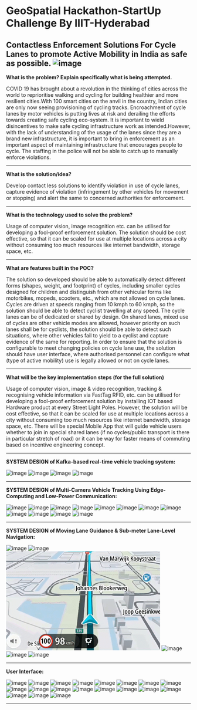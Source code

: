 # GeoSpatial Hackathon-StartUp Challenge By IIIT-Hyderabad
Contactless Enforcement Solutions For Cycle Lanes to promote Active Mobility in India as safe as possible.
![image](https://user-images.githubusercontent.com/108155749/227758674-7ce01d13-c723-425e-9eaf-fc2426f5279c.png)
-------------------------------------------------------------------

**What is the problem? Explain specifically what is being attempted.**

COVID 19 has brought about a revolution in the thinking of cities across the world to reprioritise walking and cycling for building healthier and more resilient cities.With 100 smart cities on the anvil in the country, Indian cities are only now seeing provisioning of cycling tracks. Encroachment of cycle lanes by motor vehicles is putting lives at risk and derailing the efforts towards creating safe cycling eco-system. It is important to wield disincentives to make safe cycling infrastructure work as intended.However, with the lack of understanding of the usage of the lanes since they are a brand new infrastructure, it is important to bring in enforcement as an important aspect of maintaining infrastructure that encourages people to cycle. The staffing in the police will not be able to catch up to manually enforce violations.

-------------------------------------------------------------------

**What is the solution/idea?**

Develop contact less solutions to identify violation in use of cycle lanes, capture evidence of violation (infringement by other vehicles for movement or stopping) and alert the same to concerned authorities for enforcement.

-------------------------------------------------------------------

**What is the technology used to solve the problem?**

Usage of computer vision, image recognition etc. can be utilised for developing a fool-proof enforcement solution. The solution should be cost effective, so that it can be scaled for use at multiple locations across a city without consuming too much resources like internet bandwidth, storage space, etc.

-------------------------------------------------------------------

**What are features built in the POC?**

The solution so developed should be able to automatically detect different forms (shapes, weight, and footprint) of cycles, including smaller cycles designed for children and distinguish from other vehicular forms like motorbikes, mopeds, scooters, etc., which are not allowed on cycle lanes. Cycles are driven at speeds ranging from 10 kmph to 60 kmph, so the solution should be able to detect cyclist travelling at any speed. The cycle lanes can be of dedicated or shared by design. On shared lanes, mixed use of cycles are other vehicle modes are allowed, however priority on such lanes shall be for cyclists, the solution should be able to detect such situations, where other vehicles fail to yield to a cyclist and capture evidence of the same for reporting. In order to ensure that the solution is configurable to meet changing policies on cycle lane use, the solution should have user interface, where authorised personnel can configure what (type of active mobility) use is legally allowed or not on cycle lanes.

-------------------------------------------------------------------

**What will be the key implementation steps (for the full solution)**

Usage of computer vision, image & video recognition, tracking & recognising vehicle information via FastTag RFID, etc. can be utilised for developing a fool-proof enforcement solution by installing IOT based Hardware product at every Street Light Poles. However, the solution will be cost effective, so that it can be scaled for use at multiple locations across a city without consuming too much resources like internet bandwidth, storage space, etc. There will be special Mobile App that will guide vehicle users whether to join in special shared lanes (if no cycles/public transport is there in particular stretch of road) or it can be way for faster means of commuting based on incentive engineering concept.

-------------------------------------------------------------------

**SYSTEM DESIGN of Kafka-based real-time vehicle tracking system:**

![image](https://user-images.githubusercontent.com/108155749/227736262-3f6431aa-7153-47fd-bd94-303f4867fa48.png)
![image](https://user-images.githubusercontent.com/108155749/227736595-b18bac48-2c63-4a33-8f6d-eeff0650f950.png)
![image](https://user-images.githubusercontent.com/108155749/227736364-46f9d0b2-4240-4d98-a644-36dd389debce.png)
![image](https://user-images.githubusercontent.com/108155749/227736455-58314b3a-65fc-441b-96d9-e5b27f87cb8f.png)

-------------------------------------------------------------------

**SYSTEM DESIGN of Multi-Camera Vehicle Tracking Using Edge-Computing and Low-Power Communication:**

![image](https://user-images.githubusercontent.com/108155749/227736684-cedb67e8-1f2e-4f6d-936a-3e8741a9984b.png)
![image](https://user-images.githubusercontent.com/108155749/227736746-40b2dc47-1672-4eae-ab47-7f04bb38a056.png)
![image](https://user-images.githubusercontent.com/108155749/227737405-82927e39-addd-4aef-b900-360eefbc158e.png)
![image](https://user-images.githubusercontent.com/108155749/227762431-f5b2e27c-c571-46b3-97e8-f08d98089199.png)
![image](https://user-images.githubusercontent.com/108155749/227763426-8344efbd-9b2a-40d8-9579-286a1ae062b1.png)
![image](https://user-images.githubusercontent.com/108155749/227758593-1d18f7ea-17db-433c-9b81-a8c0cd297fc2.png)
![image](https://user-images.githubusercontent.com/108155749/227762823-1ff90e88-62d2-46eb-b3fe-38a559f5534d.png)
![image](https://user-images.githubusercontent.com/108155749/227760538-f1d1a8dc-4e76-46e8-803a-d5b358f08532.png)
![image](https://user-images.githubusercontent.com/108155749/227760697-ebd2bcbe-e97d-4c52-ab31-fdcd3d67179c.png)
![image](https://user-images.githubusercontent.com/108155749/227760714-2a5f1702-261e-4bb2-9965-4ac16867c6f2.png)
![image](https://user-images.githubusercontent.com/108155749/227760777-9f2d3431-911d-4d98-8591-ef320a45234c.png)
![image](https://user-images.githubusercontent.com/108155749/227763174-f3d69947-f608-40d1-aaf5-3134d2cbb98f.png)

-------------------------------------------------------------------

**SYSTEM DESIGN of Moving Lane Guidance & Sub-meter Lane-Level Navigation:**

![image](https://user-images.githubusercontent.com/108155749/227737068-a209ca1e-1763-4ce1-a83e-cde595a1d8bf.png)
![image](https://user-images.githubusercontent.com/108155749/227737106-438139b2-e91e-4527-a78d-051d12d0f585.png)
![](https://github.com/hamarachaudhuri/GeoSpatial_Hackathon-StartUp_Challenge_By_IIIT-Hyderabad/blob/main/Moving%20Lane%20Guidance.gif)
![image](https://user-images.githubusercontent.com/108155749/227761304-5bb01da6-b44c-4ca8-a2f5-80b0c1a68584.png)
![image](https://user-images.githubusercontent.com/108155749/227761995-af1915fd-dfbb-4113-b1a0-b45c26953136.png)
![image](https://user-images.githubusercontent.com/108155749/227761875-d7dd2293-be8a-4ab6-adee-b38acca1e0a6.png)

-------------------------------------------------------------------
**User Interface:**


![image](https://user-images.githubusercontent.com/108155749/227759108-56566ed9-64ea-4e9f-b080-c5f4643c8ead.png)
![image](https://user-images.githubusercontent.com/108155749/227759221-24be1d41-8396-4425-b873-80d789715296.png)
![image](https://user-images.githubusercontent.com/108155749/227759236-40f22ddd-a9ec-45ca-b64c-55db32555b3a.png)
![image](https://user-images.githubusercontent.com/108155749/227759245-2c34cb7a-64ad-4ff5-b35d-7875c640a7bf.png)
![image](https://user-images.githubusercontent.com/108155749/227759256-2828605a-0643-4ab9-bbab-ab448981d5c4.png)
![image](https://user-images.githubusercontent.com/108155749/227759320-d3419d1d-5939-4b5d-acbd-a70092006a68.png)
![image](https://user-images.githubusercontent.com/108155749/227759446-199d9b68-3d5e-4fdd-99e6-3d34847cb936.png)
![image](https://user-images.githubusercontent.com/108155749/227759472-05a0b886-b04c-4b90-ac66-dc5f52252195.png)
![image](https://user-images.githubusercontent.com/108155749/227759545-31f56d12-2653-41d2-a75f-29131410654b.png)
![image](https://user-images.githubusercontent.com/108155749/227759558-788e32a1-f4b5-4292-8aca-655fd3549af0.png)
![image](https://user-images.githubusercontent.com/108155749/227759603-add4720f-6040-4660-aeea-3472995497b4.png)
![image](https://user-images.githubusercontent.com/108155749/227759629-6709b185-0f01-4442-93ed-3ee4de73c149.png)
![image](https://user-images.githubusercontent.com/108155749/227759641-37b523e8-470b-49fc-a6a8-757102f79e8f.png)
![image](https://user-images.githubusercontent.com/108155749/227759658-984ca342-45b2-40a9-b1a3-06b60e22c858.png)
![image](https://user-images.githubusercontent.com/108155749/227759897-0ba9153a-c6c0-45e9-b50d-2e242c9be6aa.png)
![image](https://user-images.githubusercontent.com/108155749/227762596-f8502e5c-322b-4fb9-bfed-294f1f8e4922.png)
![image](https://user-images.githubusercontent.com/108155749/227762549-8c40b297-9960-426e-8794-550bdf745757.png)
![image](https://user-images.githubusercontent.com/108155749/227763136-9ad6d696-ae74-4028-9130-e5e7df27bdf1.png)
![image](https://user-images.githubusercontent.com/108155749/227759708-ca6ec27d-e6c7-435b-af4f-bd57bd03bfc9.png)

-------------------------------------------------------------------
